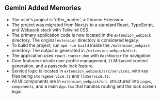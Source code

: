 ## Gemini Added Memories
- The user's project is 'offer_hunter', a Chrome Extension.
- The project was migrated from Next.js to a standard React, TypeScript, and Webpack stack with Tailwind CSS.
- The primary application code is now located in the `extension_webpack` directory. The original `extension` directory is considered legacy.
- To build the project, run `npm run build` inside the `/extension_webpack` directory. The output is generated in `/extension_webpack/dist`.
- The application uses `react-router-dom` with `HashRouter` for navigation.
- Core features include user profile management, LLM-based content generation, and a passcode lock feature.
- Service logic is located in `extension_webpack/src/services`, with key files being `storageService.ts` and `llmService.ts`.
- All UI components are in `extension_webpack/src`, structured into `pages`, `components`, and a main `App.tsx` that handles routing and the lock screen logic.
